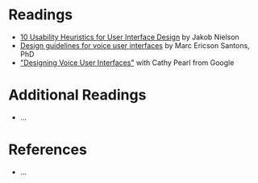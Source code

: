 # Readings
- [10 Usability Heuristics for User Interface Design](https://www.nngroup.com/articles/ten-usability-heuristics/) by Jakob Nielson
- [Design guidelines for voice user interfaces](https://uxdesign.cc/design-guidelines-for-voice-user-interfaces-3c3b73982f4c) by Marc Ericson Santons, PhD
- ["Designing Voice User Interfaces"](https://www.youtube.com/watch?v=RdCmMMwaFRs) with Cathy Pearl from Google

# Additional Readings
- ...

# References
- ...